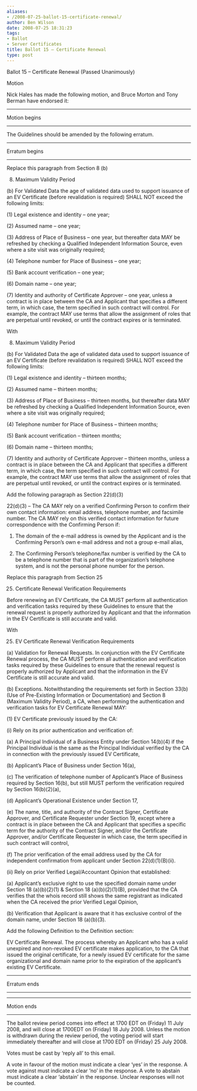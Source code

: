 ```yaml
---
aliases:
- /2008-07-25-ballot-15-certificate-renewal/
author: Ben Wilson
date: 2008-07-25 18:31:23
tags:
- Ballot
- Server Certificates
title: Ballot 15 – Certificate Renewal
type: post
---
```


Ballot 15 – Certificate Renewal (Passed Unanimously)

Motion

Nick Hales has made the following motion, and Bruce Morton and Tony Berman have endorsed it:

______________________________________________________________________

Motion begins

______________________________________________________________________

The Guidelines should be amended by the following erratum.

______________________________________________________________________

Erratum begins

______________________________________________________________________

Replace this paragraph from Section 8 (b)

8. Maximum Validity Period

(b) For Validated Data the age of validated data used to support issuance of an EV Certificate (before revalidation is required) SHALL NOT exceed the following limits:

(1) Legal existence and identity – one year;

(2) Assumed name – one year;

(3) Address of Place of Business – one year, but thereafter data MAY be refreshed by checking a Qualified Independent Information Source, even where a site visit was originally required;

(4) Telephone number for Place of Business – one year;

(5) Bank account verification – one year;

(6) Domain name – one year;

(7) Identity and authority of Certificate Approver – one year, unless a contract is in place between the CA and Applicant that specifies a different term, in which case, the term specified in such contract will control. For example, the contract MAY use terms that allow the assignment of roles that are perpetual until revoked, or until the contract expires or is terminated.

With

8. Maximum Validity Period

(b) For Validated Data the age of validated data used to support issuance of an EV Certificate (before revalidation is required) SHALL NOT exceed the following limits:

(1) Legal existence and identity – thirteen months;

(2) Assumed name – thirteen months;

(3) Address of Place of Business – thirteen months, but thereafter data MAY be refreshed by checking a Qualified Independent Information Source, even where a site visit was originally required;

(4) Telephone number for Place of Business – thirteen months;

(5) Bank account verification – thirteen months;

(6) Domain name – thirteen months;

(7) Identity and authority of Certificate Approver – thirteen months, unless a contract is in place between the CA and Applicant that specifies a different term, in which case, the term specified in such contract will control. For example, the contract MAY use terms that allow the assignment of roles that are perpetual until revoked, or until the contract expires or is terminated.

Add the following paragraph as Section 22(d)(3)

22(d)(3) – The CA MAY rely on a verified Confirming Person to confirm their own contact information: email address, telephone number, and facsimile number. The CA MAY rely on this verified contact information for future correspondence with the Confirming Person if:

1. The domain of the e-mail address is owned by the Applicant and is the Confirming Person’s own e-mail address and not a group e-mail alias,

1. The Confirming Person’s telephone/fax number is verified by the CA to be a telephone number that is part of the organization’s telephone system, and is not the personal phone number for the person.

Replace this paragraph from Section 25

25. Certificate Renewal Verification Requirements

Before renewing an EV Certificate, the CA MUST perform all authentication and verification tasks required by these Guidelines to ensure that the renewal request is properly authorized by Applicant and that the information in the EV Certificate is still accurate and valid.

With

25. EV Certificate Renewal Verification Requirements

(a) Validation for Renewal Requests. In conjunction with the EV Certificate Renewal process, the CA MUST perform all authentication and verification tasks required by these Guidelines to ensure that the renewal request is properly authorized by Applicant and that the information in the EV Certificate is still accurate and valid.

(b) Exceptions. Notwithstanding the requirements set forth in Section 33(b) (Use of Pre-Existing Information or Documentation) and Section 8 (Maximum Validity Period), a CA, when performing the authentication and verification tasks for EV Certificate Renewal MAY:

(1) EV Certificate previously issued by the CA:

(i) Rely on its prior authentication and verification of:

(a) A Principal Individual of a Business Entity under Section 14(b)(4) if the Principal Individual is the same as the Principal Individual verified by the CA in connection with the previously issued EV Certificate,

(b) Applicant’s Place of Business under Section 16(a),

(c) The verification of telephone number of Applicant’s Place of Business required by Section 16(b), but still MUST perform the verification required by Section 16(b)(2)(a),

(d) Applicant’s Operational Existence under Section 17,

(e) The name, title, and authority of the Contract Signer, Certificate Approver, and Certificate Requester under Section 19, except where a contract is in place between the CA and Applicant that specifies a specific term for the authority of the Contract Signer, and/or the Certificate Approver, and/or Certificate Requester in which case, the term specified in such contract will control,

(f) The prior verification of the email address used by the CA for independent confirmation from applicant under Section 22(d)(1)(B)(ii).

(ii) Rely on prior Verified Legal/Accountant Opinion that established:

(a) Applicant’s exclusive right to use the specified domain name under Section 18 (a)(b)(2)(1) & Section 18 (a)(b)(2)(1)(B), provided that the CA verifies that the whois record still shows the same registrant as indicated when the CA received the prior Verified Legal Opinion,

(b) Verification that Applicant is aware that it has exclusive control of the domain name, under Section 18 (a)(b)(3).

Add the following Definition to the Definition section:

EV Certificate Renewal. The process whereby an Applicant who has a valid unexpired and non-revoked EV certificate makes application, to the CA that issued the original certificate, for a newly issued EV certificate for the same organizational and domain name prior to the expiration of the applicant’s existing EV Certificate.

______________________________________________________________________

Erratum ends

______________________________________________________________________

______________________________________________________________________

Motion ends

______________________________________________________________________

The ballot review period comes into effect at 1700 EDT on (Friday) 11 July 2008, and will close at 1700EDT on (Friday) 18 July 2008. Unless the motion is withdrawn during the review period, the voting period will start immediately thereafter and will close at 1700 EDT on (Friday) 25 July 2008.

Votes must be cast by ‘reply all’ to this email.

A vote in favour of the motion must indicate a clear ‘yes’ in the response. A vote against must indicate a clear ‘no’ in the response. A vote to abstain must indicate a clear ‘abstain’ in the response. Unclear responses will not be counted.
